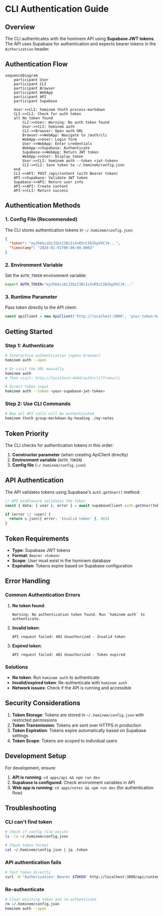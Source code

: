 # CLI Authentication Guide

## Overview

The CLI authenticates with the hominem API using **Supabase JWT tokens**. The API uses Supabase for authentication and expects bearer tokens in the `Authorization` header.

## Authentication Flow

```mermaid
sequenceDiagram
    participant User
    participant CLI
    participant Browser
    participant WebApp
    participant API
    participant Supabase

    User->>CLI: hominem thoth process-markdown
    CLI->>CLI: Check for auth token
    alt No token found
        CLI->>User: Warning: No auth token found
        User->>CLI: hominem auth
        CLI->>Browser: Open auth URL
        Browser->>WebApp: Navigate to /auth/cli
        WebApp->>User: Login form
        User->>WebApp: Enter credentials
        WebApp->>Supabase: Authenticate
        Supabase->>WebApp: Return JWT token
        WebApp->>User: Display token
        User->>CLI: hominem auth --token <jwt-token>
        CLI->>CLI: Save token to ~/.hominem/config.json
    end
    CLI->>API: POST /api/content (with Bearer token)
    API->>Supabase: Validate JWT token
    Supabase->>API: Return user info
    API->>API: Create content
    API->>CLI: Return success
```

## Authentication Methods

### 1. Config File (Recommended)
The CLI stores authentication tokens in `~/.hominem/config.json`:

```json
{
  "token": "eyJhbGciOiJIUzI1NiIsInR5cCI6IkpXVCJ9...",
  "timestamp": "2024-01-01T00:00:00.000Z"
}
```

### 2. Environment Variable
Set the `AUTH_TOKEN` environment variable:

```bash
export AUTH_TOKEN="eyJhbGciOiJIUzI1NiIsInR5cCI6IkpXVCJ9..."
```

### 3. Runtime Parameter
Pass token directly to the API client:

```typescript
const apiClient = new ApiClient('http://localhost:3000', 'your-token-here')
```

## Getting Started

### Step 1: Authenticate
```bash
# Interactive authentication (opens browser)
hominem auth --open

# Or visit the URL manually
hominem auth
# Then visit: http://localhost:4444/auth/cli?from=cli

# Direct token input
hominem auth --token <your-supabase-jwt-token>
```

### Step 2: Use CLI Commands
```bash
# Now all API calls will be authenticated
hominem thoth group-markdown-by-heading ./my-notes
```

## Token Priority

The CLI checks for authentication tokens in this order:

1. **Constructor parameter** (when creating ApiClient directly)
2. **Environment variable** (`AUTH_TOKEN`)
3. **Config file** (`~/.hominem/config.json`)

## API Authentication

The API validates tokens using Supabase's `auth.getUser()` method:

```typescript
// API middleware validates the token
const { data: { user }, error } = await supabaseClient.auth.getUser(token)

if (error || !user) {
  return c.json({ error: 'Invalid token' }, 401)
}
```

## Token Requirements

- **Type**: Supabase JWT tokens
- **Format**: `Bearer <token>`
- **Scope**: User must exist in the hominem database
- **Expiration**: Tokens expire based on Supabase configuration

## Error Handling

### Common Authentication Errors

1. **No token found**:
   ```
   Warning: No authentication token found. Run `hominem auth` to authenticate.
   ```

2. **Invalid token**:
   ```
   API request failed: 401 Unauthorized - Invalid token
   ```

3. **Expired token**:
   ```
   API request failed: 401 Unauthorized - Token expired
   ```

### Solutions

- **No token**: Run `hominem auth` to authenticate
- **Invalid/expired token**: Re-authenticate with `hominem auth`
- **Network issues**: Check if the API is running and accessible

## Security Considerations

1. **Token Storage**: Tokens are stored in `~/.hominem/config.json` with restricted permissions
2. **Token Transmission**: Tokens are sent over HTTPS in production
3. **Token Expiration**: Tokens expire automatically based on Supabase settings
4. **Token Scope**: Tokens are scoped to individual users

## Development Setup

For development, ensure:

1. **API is running**: `cd apps/api && npm run dev`
2. **Supabase is configured**: Check environment variables in API
3. **Web app is running**: `cd apps/notes && npm run dev` (for authentication flow)

## Troubleshooting

### CLI can't find token
```bash
# Check if config file exists
ls -la ~/.hominem/config.json

# Check token format
cat ~/.hominem/config.json | jq .token
```

### API authentication fails
```bash
# Test token directly
curl -H "Authorization: Bearer $TOKEN" http://localhost:3000/api/content
```

### Re-authenticate
```bash
# Clear existing token and re-authenticate
rm ~/.hominem/config.json
hominem auth --open
``` 
